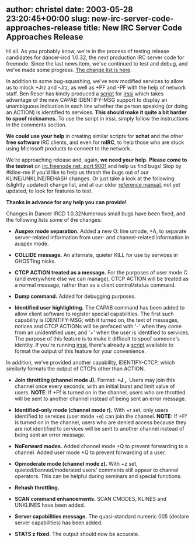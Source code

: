 author: christel
date: 2003-05-28 23:20:45+00:00
slug: new-irc-server-code-approaches-release
title: New IRC Server Code Approaches Release
---

Hi all. As you probably know, we're in the process of testing release candidates for dancer-ircd 1.0.32, the next production IRC server code for  freenode.  Since the last news item, we've continued to test and debug, and we've made some progress.  [The change list is here](http://freenode.net/news-2003-05-28.shtml#changes).



In addition to some bug-squashing, we've now modified services to allow us to mlock +Jrz and -Jrz, as well as +PF and -PF with the help of network staff.  Ben Reser has kindly produced a  [script](http://ben.reser.org/irssi/format_identify.pl)  for  [irssi](http://www.irssi.org/)  which takes advantage of the new CAPAB IDENTIFY-MSG support to display an unambiguous indication in each line whether the person speaking (or doing an ACTION) is identified to services.  **This should make it quite a bit harder to spoof nicknames.** To use the script in irssi, simply follow the instructions in the comments section.



**We could use your help** in creating similar scripts for **xchat** and the other **free software** IRC clients, and even for **mIRC**, to help those who are stuck using Microsoft products to connect to the network.



We're approaching release and, again, **we need your help.** **Please come to the testnet** on  [irc.freenode.net, port 9001](irc://irc.freenode.net:9001/)  and help us find bugs!  Stop by #kline-me if you'd like to help us thrash the bugs out of our KLINE/UNKLINE/REHASH changes.  Or just take a look at the following (slightly updated) change list, and at our older   [reference manual](http://source.freenode.net/%7Easuffield/dancer/dancer-oper-guide/dancer-oper-guide/),  not yet updated, to look for features to test.



**Thanks in advance for any help you can provide!**

Changes in Dancer IRCD 1.0.32Numerous small bugs have been fixed, and the following lists some of the changes:





	
  * **Auspex mode separation.** Added a new O: line umode, +A, to separate server-related information from user- and channel-related information in auspex mode.


	
  * **COLLIDE message.** An alternate, quieter KILL for use by services in GHOSTing nicks.


	
  * **CTCP ACTION treated as a message.** For the purposes of user mode C (and everywhere else we can manage), CTCP ACTION will be treated as a normal message, rather than as a client control/status command.


	
  * **Dump command.** Added for debugging purposes.


	
  * **Identified user highlighting.** The CAPAB command has been added to allow client software to register special capabilities.  The first such capability is IDENTIFY-MSG; with it turned on, the text of messages, notices and CTCP ACTIONs will be prefaced with '-' when they come from an unidentified user, and '+' when the user is identified to services.  The purpose of this feature is to make it difficult to spoof someone's identity.  If you're running  [irssi](http://www.irssi.org/),  there's already a   [script](http://ben.reser.org/irssi/format_identify.pl)  available to format the output of this feature for your convenience.



In addition, we've provided another capability, IDENTIFY-CTCP, which similarly formats the output of CTCPs other than ACTION.


	
  * **Join throttling (channel mode J).** Format:  **+J <frequency>,<limit>**.  Users may join this channel once every <frequency> seconds, with an initial burst and limit value of <limit> users. **NOTE**: If +Ff is turned on in the channel, users who are throttled will be sent to another channel instead of being sent an error message.


	
  * **Identified-only mode (channel mode r).** With +r set, only users identified to services (user mode +e) can join the channel.  **NOTE:** If +Ff is turned on in the channel, users who are denied access because they are not identified to services will be sent to another channel instead of being sent an error message.


	
  * **NoForward modes.** Added channel mode +Q to prevent forwarding to a channel.  Added user mode +Q to prevent forwarding of a user.


	
  * **Opmoderate mode (channel mode z).** With +z set, quieted/banned/moderated users' comments still appear to channel operators.  This can be helpful during seminars and special functions.


	
  * **Rehash throttling.**


	
  * **SCAN command enhancements.** SCAN CMODES, KLINES and UNKLINES have been added.


	
  * **Server capabilities message.** The quasi-standard numeric 005 (declare server capabilities) has been added.


	
  * **STATS z fixed.** The output should now be accurate.



